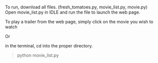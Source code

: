 To run, download all files. (fresh_tomatoes.py, movie_list.py, movie.py)
Open movie_list.py in IDLE and run the file to launch the web page.

To play a trailer from the web page, simply click on the movie you wish to watch

Or

in the terminal, cd into the proper directory.
> python movie_list.py
